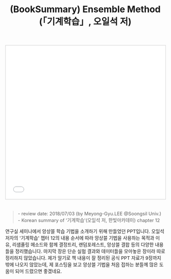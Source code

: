 ﻿---
title: "(BookSummary) Ensemble Method (「기계학습」, 오일석 저)"
tags: 
  - Book Summary
  - Machine Learning
  - Ensemble
categories:
  - PaperReview
toc: false
comments: 
  provider: "disqus"
  disqus:
    shortname: "https-brstar96-github-io"
use_math: true
header:
  teaser: /assets/Images/book-summary-ensemble-method-2018summermlstudy-1-638.jpg
---
<center>
<iframe src="//www.slideshare.net/slideshow/embed_code/key/20fkvWqtwoF1kQ" width="595" height="485" frameborder="0" marginwidth="0" marginheight="0" scrolling="no" style="border:1px solid #CCC; border-width:1px; margin-bottom:5px; max-width: 100%;" allowfullscreen> </iframe>  
</center><br>

<Blockquote><span style="font-size:11pt">- review date: 2018/07/03 (by Meyong-Gyu.LEE @Soongsil Univ.)<br>- Korean summary of '기계학습'(오일석 저, 한빛아카데미) chapter 12</span></Blockquote>

<span style="font-size:11pt">
 연구실 세미나에서 앙상블 학습 기법을 소개하기 위해 만들었던 PPT입니다. 오일석 저자의 '기계학습' 챕터 12의 내용 순서에 따라 앙상블 기법을 사용하는 목적과 이유, 리샘플링 메소드와 함께 결정트리, 랜덤포레스트, 앙상블 결합 등의 다양한 내용들을 정리했습니다. 마지막 장은 단순 실험 결과와 데이터들을 모아놓은 장이라 따로 정리하지 않았습니다. 제가 알기로 책 내용이 잘 정리된 공식 PPT 자료가 9장까지밖에 나오지 않았는데, 제 포스팅을 보고 앙상블 기법을 처음 접하는 분들께 많은 도움이 되어 드렸으면 좋겠네요.<br>